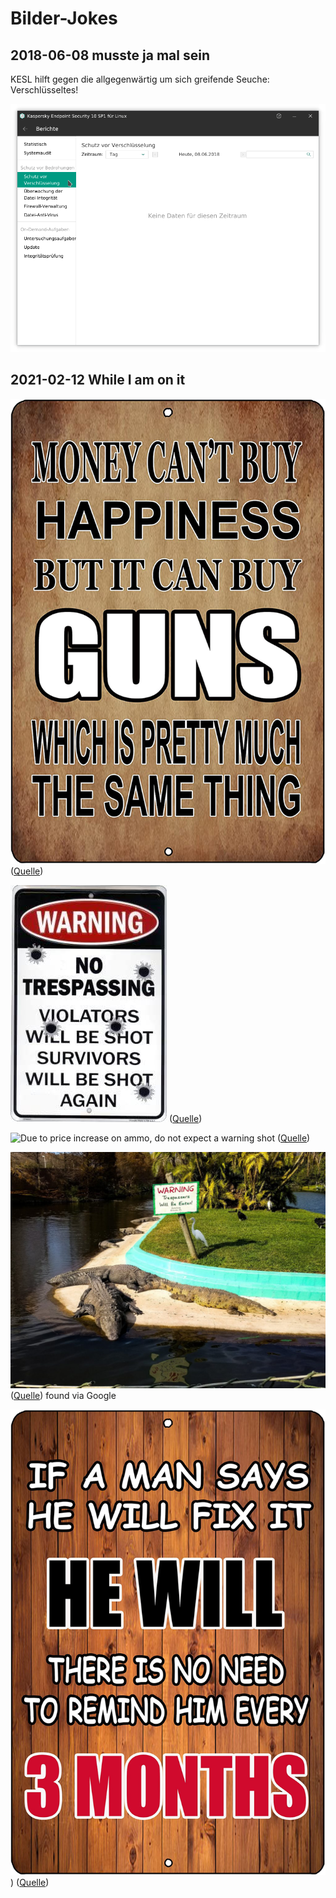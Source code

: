 # Bilder-Jokes

## 2018-06-08 musste ja mal sein

KESL hilft gegen die allgegenwärtig um sich greifende Seuche:  Verschlüsseltes!

![KESL schützt vor Verschlüsselung](img/kesl-abhilfe.png)

## 2021-02-12 While I am on it

![Money can't buy HAPPINESS but it can buy GUNS which is pretty the same thing](img/guns.png)
([Quelle](https://www.amazon.com/Rogue-River-Tactical-Funny-Happiness/dp/B07DMS5K8Z/))

![No trespassing Violators will be shot Survivors will be shot again](img/shot-again.png)
([Quelle](https://www.amazon.com/HangTime-Trespassing-Violators-Survivors-Again/dp/B0040UAVOG/))

![Due to price increase on ammo, do not expect a warning shot](img/ammo-prize.png)
([Quelle](https://www.amazon.com/HANGTIME-Warning-Increase-Expect-Design/dp/B008V0FOB6/))

![Trespassers will be eaten](img/eaten.png)
([Quelle](https://mealsandmilemarkers.com/a-photographic-guide-to-gatorland/)) found via Google

![If a man says, he will fix it, HE WILL.  There is no need to remind him every 3 MONTHS](img/fix-it.png))
([Quelle](https://www.amazon.com/Rogue-River-Tactical-Sarcastic-Repair/dp/B07DT3P1DJ/))

